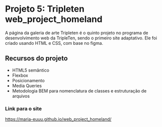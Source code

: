 # Projeto 5: Tripleten web_project_homeland

A página da galeria de arte Tripleten é o quinto projeto no programa de desenvolvimento web da TripleTen, sendo o primeiro site adaptativo. Ele foi criado usando HTML e CSS, com base no figma.

## Recursos do projeto

- HTML5 semântico
- Flexbox
- Posicionamento
- Media Queries
- Metodologia BEM para nomenclatura de classes e estruturação de arquivos

### Link para o site

https://maria-euuu.github.io/web_project_homeland/
